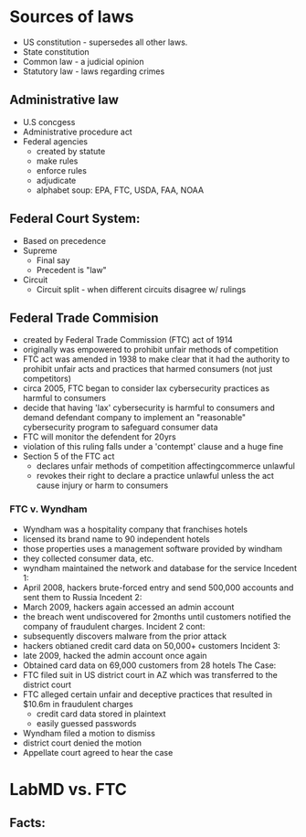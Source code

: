 # Sources of laws
- US constitution - supersedes all other laws.
- State constitution
- Common law - a judicial opinion
- Statutory law - laws regarding crimes
## Administrative law
- U.S concgess
- Administrative procedure act
- Federal agencies
	- created by statute
	- make rules
	- enforce rules
	- adjudicate
	- alphabet soup: EPA, FTC, USDA, FAA, NOAA
## Federal Court System:
- Based on precedence
- Supreme
	- Final say
	- Precedent is "law"
- Circuit
	- Circuit split  - when different circuits disagree w/ rulings
## Federal Trade Commision
- created by Federal Trade Commission (FTC) act of 1914
- originally was empowered to prohibit unfair methods of competition
- FTC act was amended in 1938 to make clear that it had the authority to prohibit unfair acts and practices that harmed consumers (not just competitors)
- circa 2005, FTC began to consider lax cybersecurity practices as harmful to consumers
- decide that having 'lax' cybersecurity is harmful to consumers and demand defendant company to implement an "reasonable" cybersecurity program to safeguard consumer data
- FTC will monitor the defendent for 20yrs
- violation of this ruling falls under a 'contempt' clause and a huge fine
- Section 5 of the FTC act
	- declares unfair methods of competition affectingcommerce unlawful
	- revokes their right to declare a practice unlawful unless the act cause injury or harm to consumers
### FTC v. Wyndham
- Wyndham was a hospitality company that franchises hotels
- licensed its brand name to 90 independent hotels
- those properties uses a management software provided by windham
- they collected consumer data, etc.
- wyndham maintained the network and database for the service
Incedent 1:
- April 2008, hackers brute-forced entry and send 500,000 accounts and sent them to Russia
Incedent 2:
- March 2009, hackers again accessed an admin account
- the breach went undiscovered for 2months until customers notified the company of fraudulent charges.
Incident 2 cont:
- subsequently discovers malware from the prior attack
- hackers obtianed credit card data on 50,000+ customers
Incident 3:
- late 2009, hacked the admin account once again
- Obtained card data on 69,000 customers from 28 hotels
The Case:
- FTC filed suit in US district court in AZ which was transferred to the district court
- FTC alleged certain unfair and deceptive practices that resulted in $10.6m in fraudulent charges
	- credit card data stored in plaintext
	- easily guessed passwords
- Wyndham filed a motion to dismiss
- district court denied the motion
- Appellate court agreed to hear the case
# LabMD vs. FTC
Facts:
- 